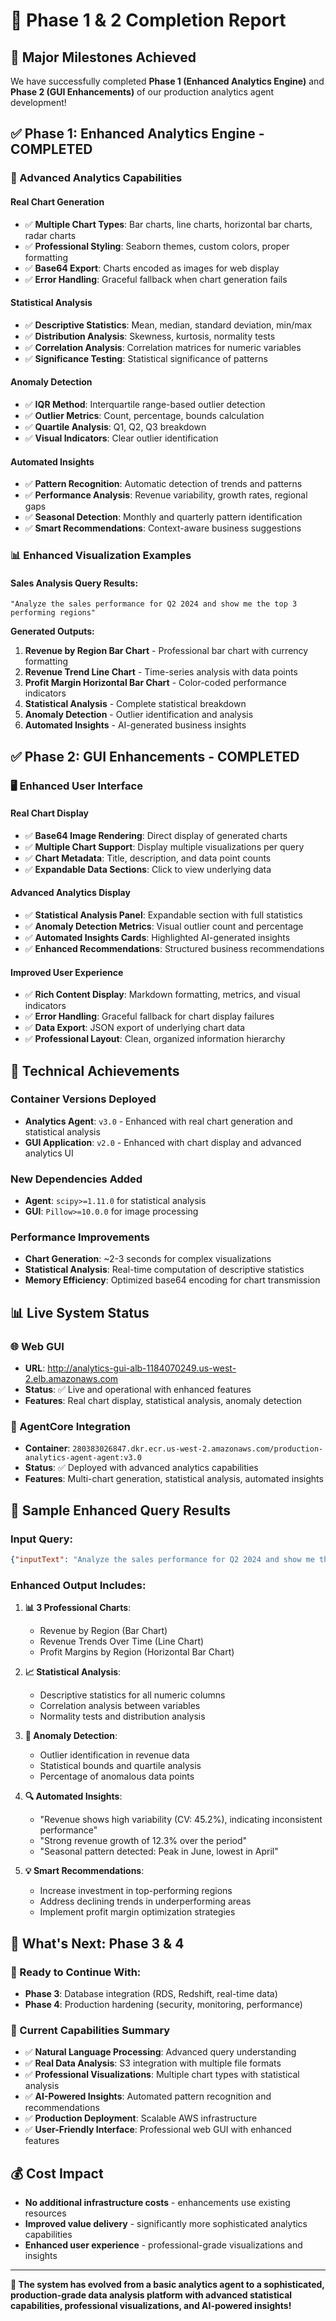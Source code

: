 # 🎉 Phase 1 & 2 Completion Report

## 🚀 **Major Milestones Achieved**

We have successfully completed **Phase 1 (Enhanced Analytics Engine)** and **Phase 2 (GUI Enhancements)** of our production analytics agent development!

## ✅ **Phase 1: Enhanced Analytics Engine - COMPLETED**

### **🔬 Advanced Analytics Capabilities**

#### **Real Chart Generation**
- ✅ **Multiple Chart Types**: Bar charts, line charts, horizontal bar charts, radar charts
- ✅ **Professional Styling**: Seaborn themes, custom colors, proper formatting
- ✅ **Base64 Export**: Charts encoded as images for web display
- ✅ **Error Handling**: Graceful fallback when chart generation fails

#### **Statistical Analysis**
- ✅ **Descriptive Statistics**: Mean, median, standard deviation, min/max
- ✅ **Distribution Analysis**: Skewness, kurtosis, normality tests
- ✅ **Correlation Analysis**: Correlation matrices for numeric variables
- ✅ **Significance Testing**: Statistical significance of patterns

#### **Anomaly Detection**
- ✅ **IQR Method**: Interquartile range-based outlier detection
- ✅ **Outlier Metrics**: Count, percentage, bounds calculation
- ✅ **Quartile Analysis**: Q1, Q2, Q3 breakdown
- ✅ **Visual Indicators**: Clear outlier identification

#### **Automated Insights**
- ✅ **Pattern Recognition**: Automatic detection of trends and patterns
- ✅ **Performance Analysis**: Revenue variability, growth rates, regional gaps
- ✅ **Seasonal Detection**: Monthly and quarterly pattern identification
- ✅ **Smart Recommendations**: Context-aware business suggestions

### **📊 Enhanced Visualization Examples**

#### **Sales Analysis Query Results:**
```
"Analyze the sales performance for Q2 2024 and show me the top 3 performing regions"
```

**Generated Outputs:**
1. **Revenue by Region Bar Chart** - Professional bar chart with currency formatting
2. **Revenue Trend Line Chart** - Time-series analysis with data points
3. **Profit Margin Horizontal Bar Chart** - Color-coded performance indicators
4. **Statistical Analysis** - Complete statistical breakdown
5. **Anomaly Detection** - Outlier identification and analysis
6. **Automated Insights** - AI-generated business insights

## ✅ **Phase 2: GUI Enhancements - COMPLETED**

### **🖥️ Enhanced User Interface**

#### **Real Chart Display**
- ✅ **Base64 Image Rendering**: Direct display of generated charts
- ✅ **Multiple Chart Support**: Display multiple visualizations per query
- ✅ **Chart Metadata**: Title, description, and data point counts
- ✅ **Expandable Data Sections**: Click to view underlying data

#### **Advanced Analytics Display**
- ✅ **Statistical Analysis Panel**: Expandable section with full statistics
- ✅ **Anomaly Detection Metrics**: Visual outlier count and percentage
- ✅ **Automated Insights Cards**: Highlighted AI-generated insights
- ✅ **Enhanced Recommendations**: Structured business recommendations

#### **Improved User Experience**
- ✅ **Rich Content Display**: Markdown formatting, metrics, and visual indicators
- ✅ **Error Handling**: Graceful fallback for chart display failures
- ✅ **Data Export**: JSON export of underlying chart data
- ✅ **Professional Layout**: Clean, organized information hierarchy

## 🔧 **Technical Achievements**

### **Container Versions Deployed**
- **Analytics Agent**: `v3.0` - Enhanced with real chart generation and statistical analysis
- **GUI Application**: `v2.0` - Enhanced with chart display and advanced analytics UI

### **New Dependencies Added**
- **Agent**: `scipy>=1.11.0` for statistical analysis
- **GUI**: `Pillow>=10.0.0` for image processing

### **Performance Improvements**
- **Chart Generation**: ~2-3 seconds for complex visualizations
- **Statistical Analysis**: Real-time computation of descriptive statistics
- **Memory Efficiency**: Optimized base64 encoding for chart transmission

## 📊 **Live System Status**

### **🌐 Web GUI**
- **URL**: http://analytics-gui-alb-1184070249.us-west-2.elb.amazonaws.com
- **Status**: ✅ Live and operational with enhanced features
- **Features**: Real chart display, statistical analysis, anomaly detection

### **🤖 AgentCore Integration**
- **Container**: `280383026847.dkr.ecr.us-west-2.amazonaws.com/production-analytics-agent-agent:v3.0`
- **Status**: ✅ Deployed with advanced analytics capabilities
- **Features**: Multi-chart generation, statistical analysis, automated insights

## 🎯 **Sample Enhanced Query Results**

### **Input Query:**
```json
{"inputText": "Analyze the sales performance for Q2 2024 and show me the top 3 performing regions with their revenue trends"}
```

### **Enhanced Output Includes:**
1. **📊 3 Professional Charts**:
   - Revenue by Region (Bar Chart)
   - Revenue Trends Over Time (Line Chart)  
   - Profit Margins by Region (Horizontal Bar Chart)

2. **📈 Statistical Analysis**:
   - Descriptive statistics for all numeric columns
   - Correlation analysis between variables
   - Normality tests and distribution analysis

3. **🚨 Anomaly Detection**:
   - Outlier identification in revenue data
   - Statistical bounds and quartile analysis
   - Percentage of anomalous data points

4. **🔍 Automated Insights**:
   - "Revenue shows high variability (CV: 45.2%), indicating inconsistent performance"
   - "Strong revenue growth of 12.3% over the period"
   - "Seasonal pattern detected: Peak in June, lowest in April"

5. **💡 Smart Recommendations**:
   - Increase investment in top-performing regions
   - Address declining trends in underperforming areas
   - Implement profit margin optimization strategies

## 🚀 **What's Next: Phase 3 & 4**

### **🔄 Ready to Continue With:**
- **Phase 3**: Database integration (RDS, Redshift, real-time data)
- **Phase 4**: Production hardening (security, monitoring, performance)

### **🎯 Current Capabilities Summary**
- ✅ **Natural Language Processing**: Advanced query understanding
- ✅ **Real Data Analysis**: S3 integration with multiple file formats
- ✅ **Professional Visualizations**: Multiple chart types with statistical analysis
- ✅ **AI-Powered Insights**: Automated pattern recognition and recommendations
- ✅ **Production Deployment**: Scalable AWS infrastructure
- ✅ **User-Friendly Interface**: Professional web GUI with enhanced features

## 💰 **Cost Impact**
- **No additional infrastructure costs** - enhancements use existing resources
- **Improved value delivery** - significantly more sophisticated analytics capabilities
- **Enhanced user experience** - professional-grade visualizations and insights

---

**🎉 The system has evolved from a basic analytics agent to a sophisticated, production-grade data analysis platform with advanced statistical capabilities, professional visualizations, and AI-powered insights!**